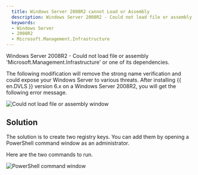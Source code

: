 ```yaml
---
  title: Windows Server 2008R2 cannot Load or Assembly
  description: Windows Server 2008R2 - Could not load file or assembly 'Microsoft.Management.Infrastructure' or one of its dependencies.
  keywords:
  - Windows Server
  - 2008R2
  - Microsoft.Management.Infrastructure
---
```

Windows Server 2008R2 - Could not load file or assembly 'Microsoft.Management.Infrastructure' or one of its dependencies. 

The following modification will remove the strong name verification and could expose your Windows Server to various threats. 
After installing {{ en.DVLS }} version 6.x on a Windows Server 2008R2, you will get the following error message. 

![Could not load file or assembly window](https://webdevolutions.azureedge.net/docs/en/kb/KB4004.png) 

## Solution 

The solution is to create two registry keys. You can add them by opening a PowerShell command window as an administrator.

Here are the two commands to run.

![PowerShell command window](https://webdevolutions.azureedge.net/docs/en/kb/KB4005.png) 
